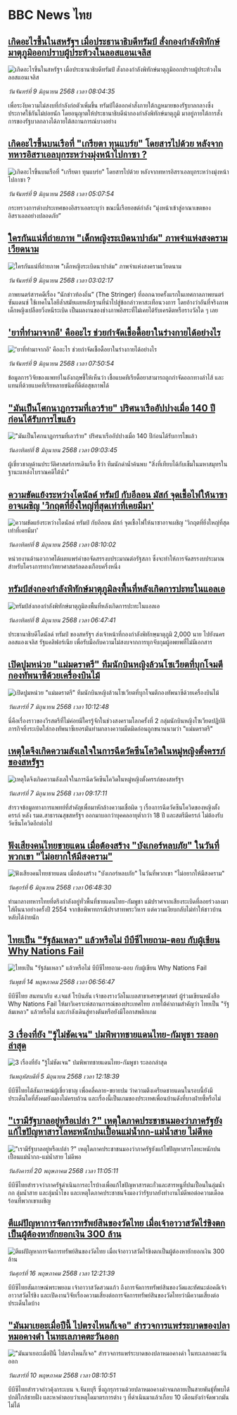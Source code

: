 # BBC News ไทย## [เกิดอะไรขึ้นในสหรัฐฯ เมื่อประธานาธิบดีทรัมป์ สั่งกองกำลังพิทักษ์มาตุภูมิออกปราบผู้ประท้วงในลอสแอนเจลิส](https://www.bbc.com/thai/articles/cy8nm1kr19xo?at_campaign=githubrss)![เกิดอะไรขึ้นในสหรัฐฯ เมื่อประธานาธิบดีทรัมป์ สั่งกองกำลังพิทักษ์มาตุภูมิออกปราบผู้ประท้วงในลอสแอนเจลิส](https://ichef.bbci.co.uk/ace/standard/240/cpsprodpb/55e6/live/00b67050-4489-11f0-b6e6-4ddb91039da1.jpg)_วันจันทร์ที่ 9 มิถุนายน 2568 เวลา 08:04:35_เพื่อระงับความไม่สงบที่กำลังก่อตัวเพิ่มขึ้น ทรัมป์ได้ออกคำสั่งภายใต้กฎหมายของรัฐบาลกลางซึ่งประกาศใช้กันไม่บ่อยนัก โดยอนุญาตให้ประธานาธิบดีนำกองกำลังพิทักษ์มาตุภูมิ มาอยู่ภายใต้การสั่งการของรัฐบาลกลางได้ภายใต้สถานการณ์บางอย่าง## [เกิดอะไรขึ้นบนเรือที่ "เกรียตา ทุนแบร์ย" โดยสารไปด้วย หลังจากทหารอิสราเอลบุกระหว่างมุ่งหน้าไปกาซา ?](https://www.bbc.com/thai/articles/c98p0k7ld35o?at_campaign=githubrss)![เกิดอะไรขึ้นบนเรือที่ "เกรียตา ทุนแบร์ย" โดยสารไปด้วย หลังจากทหารอิสราเอลบุกระหว่างมุ่งหน้าไปกาซา ?](https://ichef.bbci.co.uk/ace/standard/240/cpsprodpb/98c7/live/e1d763b0-44c9-11f0-a325-d7dfcc6c113c.png)_วันจันทร์ที่ 9 มิถุนายน 2568 เวลา 05:07:54_กระทรวงการต่างประเทศของอิสราเอลระบุว่า ขณะนี้เรือยอชต์กำลัง “มุ่งหน้าเข้าสู่อาณาเขตของอิสราเอลอย่างปลอดภัย”## [ใครกันแน่ที่ถ่ายภาพ "เด็กหญิงระเบิดนาปาล์ม" ภาพจำแห่งสงครามเวียดนาม](https://www.bbc.com/thai/articles/c787gdqjjzjo?at_campaign=githubrss)![ใครกันแน่ที่ถ่ายภาพ "เด็กหญิงระเบิดนาปาล์ม" ภาพจำแห่งสงครามเวียดนาม](https://ichef.bbci.co.uk/ace/standard/240/cpsprodpb/8aa8/live/1651c390-4413-11f0-bace-e1270fc31f5e.jpg)_วันจันทร์ที่ 9 มิถุนายน 2568 เวลา 03:02:17_ภาพยนตร์สารคดีเรื่อง “นักข่าวท้องถิ่น” (The Stringer) ที่ออกฉายครั้งแรกในเทศกาลภาพยนตร์ซันแดนซ์ ใช้เทคโนโลยีล้ำสมัยเผยหลักฐานที่นำไปสู่ข้อกล่าวหาสะเทือนวงการ โดยอ้างว่าอันที่จริงภาพเด็กหญิงเปลือยวิ่งหนีระเบิด เป็นผลงานของช่างภาพอิสระที่ไม่เคยได้รับเครดิตหรือรางวัลใด ๆ เลย## ['ยาที่ทำมาจากอึ' คืออะไร ช่วยกำจัดเชื้อดื้อยาในร่างกายได้อย่างไร](https://www.bbc.com/thai/articles/c15n1zl380jo?at_campaign=githubrss)!['ยาที่ทำมาจากอึ' คืออะไร ช่วยกำจัดเชื้อดื้อยาในร่างกายได้อย่างไร](https://ichef.bbci.co.uk/ace/standard/240/cpsprodpb/723c/live/2e9cabb0-42c7-11f0-93dd-9f3a34381ccc.jpg)_วันจันทร์ที่ 9 มิถุนายน 2568 เวลา 07:50:54_ข้อมูลการวิจัยของแพทย์ในอังกฤษชี้ให้เห็นว่า เชื้อแบคทีเรียดื้อยาสามารถถูกกำจัดออกทางลำไส้ และแทนที่ด้วยแบคทีเรียหลายชนิดที่ดีต่อสุขภาพได้## ["มันเป็นโศกนาฏกรรมที่เลวร้าย" ปริศนาเรืออัปปางเมื่อ 140 ปีก่อนได้รับการไขแล้ว](https://www.bbc.com/thai/articles/c771gjy4250o?at_campaign=githubrss)!["มันเป็นโศกนาฏกรรมที่เลวร้าย" ปริศนาเรืออัปปางเมื่อ 140 ปีก่อนได้รับการไขแล้ว](https://ichef.bbci.co.uk/ace/standard/240/cpsprodpb/a9d1/live/49237f20-42f1-11f0-9630-fd015488de94.jpg)_วันอาทิตย์ที่ 8 มิถุนายน 2568 เวลา 09:03:45_ผู้เชี่ยวชาญด้านประวัติศาสตร์การเดินเรือ ชี้ว่า ทีมนักดำน้ำค้นพบ "สิ่งที่เทียบได้กับเข็มในมหาสมุทรในฐานะแหล่งโบราณคดีใต้น้ำ"## [ความขัดแย้งระหว่างโดนัลด์ ทรัมป์ กับอีลอน มัสก์ จุดเชื้อไฟให้นาซาอาจเผชิญ 'วิกฤตที่ยิ่งใหญ่ที่สุดเท่าที่เคยมีมา'](https://www.bbc.com/thai/articles/c1j51d59k4do?at_campaign=githubrss)![ความขัดแย้งระหว่างโดนัลด์ ทรัมป์ กับอีลอน มัสก์ จุดเชื้อไฟให้นาซาอาจเผชิญ 'วิกฤตที่ยิ่งใหญ่ที่สุดเท่าที่เคยมีมา'](https://ichef.bbci.co.uk/ace/standard/240/cpsprodpb/2ce9/live/dd7579c0-43c4-11f0-835b-310c7b938e84.jpg)_วันอาทิตย์ที่ 8 มิถุนายน 2568 เวลา 08:10:02_หน่วยงานด้านอวกาศได้เผยแพร่คำขอจัดสรรงบประมาณต่อรัฐสภา ซึ่งจะทำให้การจัดสรรงบประมาณสำหรับโครงการทางวิทยาศาสตร์ลดลงเกือบครึ่งหนึ่ง## [ทรัมป์ส่งกองกำลังพิทักษ์มาตุภูมิลงพื้นที่หลังเกิดการปะทะในแอลเอ](https://www.bbc.com/thai/articles/clygjx4ky29o?at_campaign=githubrss)![ทรัมป์ส่งกองกำลังพิทักษ์มาตุภูมิลงพื้นที่หลังเกิดการปะทะในแอลเอ](https://ichef.bbci.co.uk/ace/standard/240/cpsprodpb/96ac/live/36d4e900-442f-11f0-bace-e1270fc31f5e.jpg)_วันอาทิตย์ที่ 8 มิถุนายน 2568 เวลา 06:47:41_ประธานาธิบดีโดนัลด์ ทรัมป์ ของสหรัฐฯ ส่งเจ้าหน้าที่กองกำลังพิทักษฺมาตุภูมิ 2,000 นาย ไปยังนครลอสแองเจลิส รัฐแคลิฟอร์เนีย เพื่อรับมือกับความไม่สงบจากการบุกจับกุมผู้อพยพที่ไม่มีเอกสาร## [เปิดปูมหน่วย "แม่มดราตรี" ทีมนักบินหญิงล้วนโซเวียตที่บุกโจมตีกองทัพนาซีด้วยเครื่องบินไม้](https://www.bbc.com/thai/articles/c5y2zw2499eo?at_campaign=githubrss)![เปิดปูมหน่วย "แม่มดราตรี" ทีมนักบินหญิงล้วนโซเวียตที่บุกโจมตีกองทัพนาซีด้วยเครื่องบินไม้](https://ichef.bbci.co.uk/ace/standard/240/cpsprodpb/8488/live/9ee12800-4386-11f0-b6e6-4ddb91039da1.jpg)_วันเสาร์ที่ 7 มิถุนายน 2568 เวลา 10:12:48_นี่คือเรื่องราวของวีรสตรีที่ไม่ค่อยมีใครรู้จักในช่วงสงครามโลกครั้งที่ 2  กลุ่มนักบินหญิงโซเวียตปฏิบัติภารกิจทิ้งระเบิดใส่กองทัพนาซีเยอรมันท่ามกลางความมืดมิดก่อนถูกขนานนามว่า "แม่มดราตรี"## [เหตุใดจึงเกิดความลังเลใจในการฉีดวัคซีนโควิดในหมู่หญิงตั้งครรภ์ของสหรัฐฯ](https://www.bbc.com/thai/articles/ce9v5zz291vo?at_campaign=githubrss)![เหตุใดจึงเกิดความลังเลใจในการฉีดวัคซีนโควิดในหมู่หญิงตั้งครรภ์ของสหรัฐฯ](https://ichef.bbci.co.uk/ace/standard/240/cpsprodpb/50dd/live/6ae3c0d0-408e-11f0-94ba-89dd28611d85.jpg)_วันเสาร์ที่ 7 มิถุนายน 2568 เวลา 09:17:11_สำรวจข้อมูลทางการแพทย์ที่สำคัญเพื่อมาหักล้างความเชื่อผิด ๆ เรื่องการฉีดวัคซีนโควิดของหญิงตั้งครรภ์ หลัง รมต.สาธารณสุขสหรัฐฯ ออกมาบอกว่าบุคคลอายุต่ำกว่า 18 ปี และสตรีมีครรภ์ ไม่ต้องรับวัคซีนโควิดอีกต่อไป## [ฟังเสียงคนไทยชายแดน เมื่อต้องสร้าง "บังเกอร์หลบภัย" ในวันที่พวกเขา "ไม่อยากให้มีสงคราม"](https://www.bbc.com/thai/articles/cgkdpky473po?at_campaign=githubrss)![ฟังเสียงคนไทยชายแดน เมื่อต้องสร้าง "บังเกอร์หลบภัย" ในวันที่พวกเขา "ไม่อยากให้มีสงคราม"](https://ichef.bbci.co.uk/ace/standard/240/cpsprodpb/dcfd/live/be6f7060-4295-11f0-bace-e1270fc31f5e.jpg)_วันศุกร์ที่ 6 มิถุนายน 2568 เวลา 06:48:30_ท่ามกลางทหารไทยที่ตรึงกำลังอยู่ทั่วพื้นที่ชายแดนไทย-กัมพูชา แม้ปราศจากเสียงระเบิดที่ลอยร่วงลงมาใส่ผืนนาอย่างครั้งปี 2554 จากข้อพิพาทกรณีปราสาทพระวิหาร แต่ความเงียบกลับไม่ทำให้ชาวบ้านหลับได้ง่ายนัก## [ไทยเป็น "รัฐล้มเหลว" แล้วหรือไม่ บีบีซีไทยถาม-ตอบ กับผู้เขียน Why Nations Fail](https://www.bbc.com/thai/articles/cq85vll0pzyo?at_campaign=githubrss)![ไทยเป็น "รัฐล้มเหลว" แล้วหรือไม่ บีบีซีไทยถาม-ตอบ กับผู้เขียน Why Nations Fail](https://ichef.bbci.co.uk/ace/standard/240/cpsprodpb/4f82/live/e9151e50-308e-11f0-8519-3b5a01ebe413.jpg)_วันพุธที่ 14 พฤษภาคม 2568 เวลา 06:56:47_บีบีซีไทย สนทนากับ ศ.เจมส์ โรบินสัน เจ้าของรางวัลโนเบลสาขาเศรษฐศาสตร์ ผู้ร่วมเขียนหนังสือ Why Nations Fail ให้มาวิเคราะห์สถานการณ์ของประเทศไทย ภายใต้คำถามสำคัญว่า ไทยเป็น "รัฐล้มเหลว" แล้วหรือไม่ และกำลังเดินสู่ทางตันหรือยังมีโอกาสพลิกเกม## [3 เรื่องที่ยัง "รู้ไม่ชัดเจน" ปมพิพาทชายแดนไทย-กัมพูชา ระลอกล่าสุด](https://www.bbc.com/thai/articles/cn4qp0l5091o?at_campaign=githubrss)![3 เรื่องที่ยัง "รู้ไม่ชัดเจน" ปมพิพาทชายแดนไทย-กัมพูชา ระลอกล่าสุด](https://ichef.bbci.co.uk/ace/standard/240/cpsprodpb/6e13/live/7af975c0-41f4-11f0-bace-e1270fc31f5e.jpg)_วันพฤหัสบดีที่ 5 มิถุนายน 2568 เวลา 12:18:39_บีบีซีไทยได้สัมภาษณ์ผู้เชี่ยวชาญ เพื่อคลี่คลาย-ขยายปม ว่าความตึงเครียดชายแดนในรอบนี้ยังมีประเด็นใดที่สังคมยังมองไม่ครบถ้วน และเรื่องนี้เป็นเกมของประเทศเพื่อนบ้านดังที่บางฝ่ายชี้หรือไม่## ["เรามีรัฐบาลอยู่หรือเปล่า ?" เหตุใดภาคประชาชนมองว่าภาครัฐยังแก้ไขปัญหาสารโลหะหนักปนเปื้อนแม่น้ำกก-แม่น้ำสาย ไม่ดีพอ](https://www.bbc.com/thai/articles/cev44g1ed7go?at_campaign=githubrss)!["เรามีรัฐบาลอยู่หรือเปล่า ?" เหตุใดภาคประชาชนมองว่าภาครัฐยังแก้ไขปัญหาสารโลหะหนักปนเปื้อนแม่น้ำกก-แม่น้ำสาย ไม่ดีพอ](https://ichef.bbci.co.uk/ace/standard/240/cpsprodpb/2466/live/db2b4690-3569-11f0-8519-3b5a01ebe413.jpg)_วันอังคารที่ 20 พฤษภาคม 2568 เวลา 11:05:11_บีบีซีไทยสำรวจว่าภาครัฐดำเนินการอะไรบ้างเพื่อแก้ไขปัญหาสารตะกั่วและสารหนูที่ปนเปื้อนในลุ่มน้ำกก ลุ่มน้ำสาย และลุ่มน้ำโขง และเหตุใดภาคประชาชนจึงมองว่ารัฐบาลยังทำงานไม่ดีพอต่อความเดือดร้อนที่พวกเขาเผชิญ## [ตีแผ่ปัญหาการจัดการทรัพย์สินของวัดไทย เมื่อเจ้าอาวาสวัดไร่ขิงตกเป็นผู้ต้องหายักยอกเงิน 300 ล้าน](https://www.bbc.com/thai/articles/c79ed050x74o?at_campaign=githubrss)![ตีแผ่ปัญหาการจัดการทรัพย์สินของวัดไทย เมื่อเจ้าอาวาสวัดไร่ขิงตกเป็นผู้ต้องหายักยอกเงิน 300 ล้าน](https://ichef.bbci.co.uk/ace/standard/240/cpsprodpb/bdc3/live/976e9510-324e-11f0-9f11-ad778c3a662b.jpg)_วันศุกร์ที่ 16 พฤษภาคม 2568 เวลา 12:21:39_บีบีซีไทยสัมภาษณ์พระพยอม เจ้าอาวาสวัดสวนแก้ว ถึงการจัดการทรัพย์สินของวัดและทัศนะต่อคดีเจ้าอาวาสวัดไร่ขิง และเปิดงานวิจัยเรื่องความเสี่ยงต่อการจัดการทรัพย์สินของวัดไทยว่ามีความเสี่ยงต่อประเด็นใดบ้าง## ["มันมาเยอะเมื่อปีนี้ ไปตรงไหนก็เจอ" สำรวจการแพร่ระบาดของปลาหมอคางดำ ในทะเลภาคตะวันออก](https://www.bbc.com/thai/articles/cp3ndp09n3xo?at_campaign=githubrss)!["มันมาเยอะเมื่อปีนี้ ไปตรงไหนก็เจอ" สำรวจการแพร่ระบาดของปลาหมอคางดำ ในทะเลภาคตะวันออก](https://ichef.bbci.co.uk/ace/standard/240/cpsprodpb/1b2a/live/b6fb74b0-2cb9-11f0-b94c-af824e2cce35.jpg)_วันเสาร์ที่ 10 พฤษภาคม 2568 เวลา 08:10:51_บีบีซีไทยสำรวจอ่าวคุ้งกระเบน จ.จันทบุรี ซึ่งถูกรุกรานด้วยปลาหมอคางดำจนกลายเป็นสายพันธุ์ที่พบได้ปกติใกล้ชายฝั่ง และหาคำตอบว่าเหตุใดมาตรการต่าง ๆ ที่ดำเนินมาแล้วเกือบ 10 เดือนยังกำจัดพวกมันไม่ได้